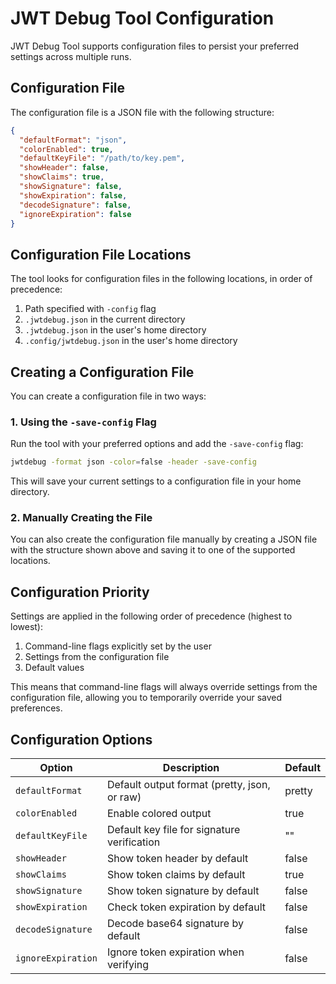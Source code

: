 # JWT Debug Tool Configuration

JWT Debug Tool supports configuration files to persist your preferred settings across multiple runs.

## Configuration File

The configuration file is a JSON file with the following structure:

```json
{
  "defaultFormat": "json",
  "colorEnabled": true,
  "defaultKeyFile": "/path/to/key.pem",
  "showHeader": false,
  "showClaims": true,
  "showSignature": false,
  "showExpiration": false,
  "decodeSignature": false,
  "ignoreExpiration": false
}
```

## Configuration File Locations

The tool looks for configuration files in the following locations, in order of precedence:

1. Path specified with `-config` flag
2. `.jwtdebug.json` in the current directory
3. `.jwtdebug.json` in the user's home directory
4. `.config/jwtdebug.json` in the user's home directory

## Creating a Configuration File

You can create a configuration file in two ways:

### 1. Using the `-save-config` Flag

Run the tool with your preferred options and add the `-save-config` flag:

```bash
jwtdebug -format json -color=false -header -save-config
```

This will save your current settings to a configuration file in your home directory.

### 2. Manually Creating the File

You can also create the configuration file manually by creating a JSON file with the structure shown above and saving it to one of the supported locations.

## Configuration Priority

Settings are applied in the following order of precedence (highest to lowest):

1. Command-line flags explicitly set by the user
2. Settings from the configuration file
3. Default values

This means that command-line flags will always override settings from the configuration file, allowing you to temporarily override your saved preferences.

## Configuration Options

| Option | Description | Default |
|--------|-------------|---------|
| `defaultFormat` | Default output format (pretty, json, or raw) | pretty |
| `colorEnabled` | Enable colored output | true |
| `defaultKeyFile` | Default key file for signature verification | "" |
| `showHeader` | Show token header by default | false |
| `showClaims` | Show token claims by default | true |
| `showSignature` | Show token signature by default | false |
| `showExpiration` | Check token expiration by default | false |
| `decodeSignature` | Decode base64 signature by default | false |
| `ignoreExpiration` | Ignore token expiration when verifying | false |
